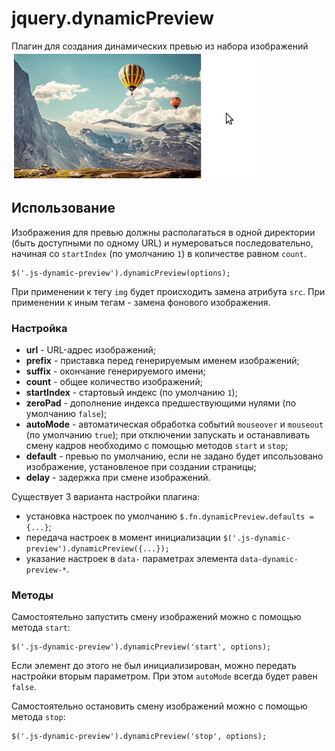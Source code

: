 # jquery.dynamicPreview
Плагин для создания динамических превью из набора изображений
![Example](src/example.gif)

## Использование
Изображения для превью должны располагаться в одной директории (быть доступными по одному URL) и нумероваться
последовательно, начиная со `startIndex` (по умолчанию `1`) в количестве равном `count`. 
```
$('.js-dynamic-preview').dynamicPreview(options);
```
При применении к тегу `img` будет происходить замена атрибута `src`. При применении к иным тегам - замена фонового
изображения.

### Настройка
* **url** - URL-адрес изображений;
* **prefix** - приставка перед генерируемым именем изображений;
* **suffix** - окончание генерируемого имени;
* **count** - общее количество изображений;
* **startIndex** - стартовый индекс (по умолчанию `1`);
* **zeroPad** - дополнение индекса предшествующими нулями (по умолчанию `false`);
* **autoMode** - автоматическая обработка событий `mouseover` и `mouseout` (по умолчанию `true`);
 при отключении запускать и останавливать смену кадров необходимо с помощью методов `start` и `stop`;
* **default** - превью по умолчанию, если не задано будет ипсользовано изображение, установленое при создании страницы;
* **delay** - задержка при смене изображений.

Существует 3 варианта настройки плагина:
* установка настроек по умолчанию `$.fn.dynamicPreview.defaults = {...}`;
* передача настроек в момент инициализации `$('.js-dynamic-preview').dynamicPreview({...});`
* указание настроек в `data-` параметрах элемента `data-dynamic-preview-*`.

### Методы
Самостоятельно запустить смену изображений можно с помощью метода `start`:
```
$('.js-dynamic-preview').dynamicPreview('start', options);
```

Если элемент до этого не был инициализирован, можно передать настройки вторым параметром. При этом `autoMode` всегда
будет равен `false`.

Самостоятельно остановить смену изображений можно с помощью метода `stop`:
```
$('.js-dynamic-preview').dynamicPreview('stop', options);
```
